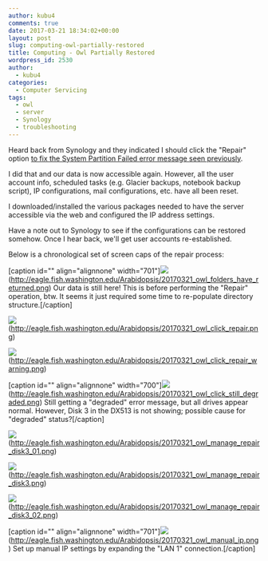 ```yaml
---
author: kubu4
comments: true
date: 2017-03-21 18:34:02+00:00
layout: post
slug: computing-owl-partially-restored
title: Computing - Owl Partially Restored
wordpress_id: 2530
author:
  - kubu4
categories:
  - Computer Servicing
tags:
  - owl
  - server
  - Synology
  - troubleshooting
---
```


Heard back from Synology and they indicated I should click the "Repair" option [to fix the System Partition Failed error message seen previously](https://robertslab.github.io/sams-notebook/2017-03-18-troubleshooting-synology-nas-owl-down-after-update.html).

I did that and our data is now accessible again. However, all the user account info, scheduled tasks (e.g. Glacier backups, notebook backup script), IP configurations, mail configurations, etc. have all been reset.

I downloaded/installed the various packages needed to have the server accessible via the web and configured the IP address settings.

Have a note out to Synology to see if the configurations can be restored somehow. Once I hear back, we'll get user accounts re-established.

Below is a chronological set of screen caps of the repair process:



[caption id="" align="alignnone" width="701"]![](https://eagle.fish.washington.edu/Arabidopsis/20170321_owl_folders_have_returned.png)(http://eagle.fish.washington.edu/Arabidopsis/20170321_owl_folders_have_returned.png) Our data is still here! This is before performing the "Repair" operation, btw. It seems it just required some time to re-populate directory structure.[/caption]





![](https://eagle.fish.washington.edu/Arabidopsis/20170321_owl_click_repair.png)(http://eagle.fish.washington.edu/Arabidopsis/20170321_owl_click_repair.png)



![](https://eagle.fish.washington.edu/Arabidopsis/20170321_owl_click_repair_warning.png)(http://eagle.fish.washington.edu/Arabidopsis/20170321_owl_click_repair_warning.png)



[caption id="" align="alignnone" width="700"]![](https://eagle.fish.washington.edu/Arabidopsis/20170321_owl_click_still_degraded.png)(http://eagle.fish.washington.edu/Arabidopsis/20170321_owl_click_still_degraded.png) Still getting a "degraded" error message, but all drives appear normal. However, Disk 3 in the DX513 is not showing; possible cause for "degraded" status?[/caption]



![](https://eagle.fish.washington.edu/Arabidopsis/20170321_owl_manage_repair_disk3_01.png)(http://eagle.fish.washington.edu/Arabidopsis/20170321_owl_manage_repair_disk3_01.png)



![](https://eagle.fish.washington.edu/Arabidopsis/20170321_owl_manage_repair_disk3.png)(http://eagle.fish.washington.edu/Arabidopsis/20170321_owl_manage_repair_disk3.png)



![](https://eagle.fish.washington.edu/Arabidopsis/20170321_owl_manage_repair_disk3_02.png)(http://eagle.fish.washington.edu/Arabidopsis/20170321_owl_manage_repair_disk3_02.png)



[caption id="" align="alignnone" width="701"]![](https://eagle.fish.washington.edu/Arabidopsis/20170321_owl_manual_ip.png)(http://eagle.fish.washington.edu/Arabidopsis/20170321_owl_manual_ip.png) Set up manual IP settings by expanding the "LAN 1" connection.[/caption]
